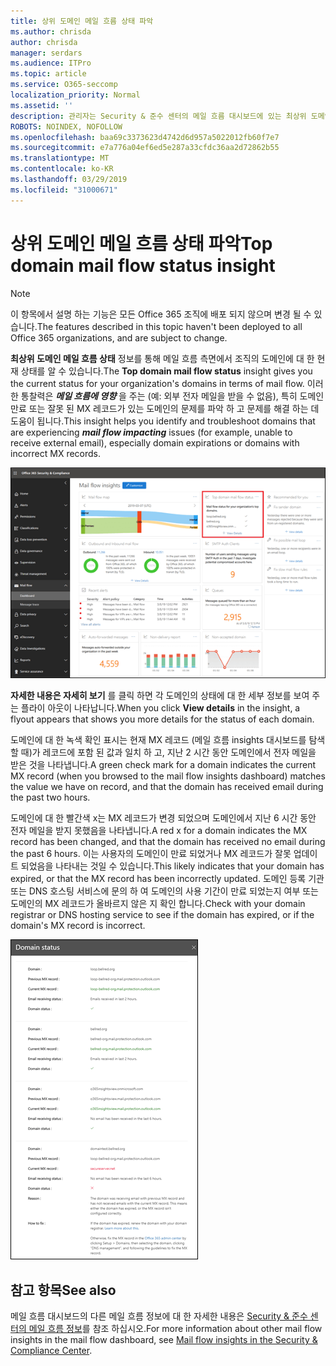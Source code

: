 ```yaml
---
title: 상위 도메인 메일 흐름 상태 파악
ms.author: chrisda
author: chrisda
manager: serdars
ms.audience: ITPro
ms.topic: article
ms.service: O365-seccomp
localization_priority: Normal
ms.assetid: ''
description: 관리자는 Security & 준수 센터의 메일 흐름 대시보드에 있는 최상위 도메인 메일 흐름 상태 정보에 대해 알아볼 수 있습니다.
ROBOTS: NOINDEX, NOFOLLOW
ms.openlocfilehash: baa69c3373623d4742d6d957a5022012fb60f7e7
ms.sourcegitcommit: e7a776a04ef6ed5e287a33cfdc36aa2d72862b55
ms.translationtype: MT
ms.contentlocale: ko-KR
ms.lasthandoff: 03/29/2019
ms.locfileid: "31000671"
---
```

# <a name="top-domain-mail-flow-status-insight"></a><span data-ttu-id="38ccf-103">상위 도메인 메일 흐름 상태 파악</span><span class="sxs-lookup"><span data-stu-id="38ccf-103">Top domain mail flow status insight</span></span>

> [!NOTE]
> <span data-ttu-id="38ccf-104">이 항목에서 설명 하는 기능은 모든 Office 365 조직에 배포 되지 않으며 변경 될 수 있습니다.</span><span class="sxs-lookup"><span data-stu-id="38ccf-104">The features described in this topic haven't been deployed to all Office 365 organizations, and are subject to change.</span></span>

<span data-ttu-id="38ccf-105">**최상위 도메인 메일 흐름 상태** 정보를 통해 메일 흐름 측면에서 조직의 도메인에 대 한 현재 상태를 알 수 있습니다.</span><span class="sxs-lookup"><span data-stu-id="38ccf-105">The **Top domain mail flow status** insight gives you the current status for your organization's domains in terms of mail flow.</span></span> <span data-ttu-id="38ccf-106">이러한 통찰력은 ***메일 흐름에 영향*** 을 주는 (예: 외부 전자 메일을 받을 수 없음), 특히 도메인 만료 또는 잘못 된 MX 레코드가 있는 도메인의 문제를 파악 하 고 문제를 해결 하는 데 도움이 됩니다.</span><span class="sxs-lookup"><span data-stu-id="38ccf-106">This insight helps you identify and troubleshoot domains that are experiencing ***mail flow impacting*** issues (for example, unable to receive external email), especially domain expirations or domains with incorrect MX records.</span></span>

![보안 & 준수 센터의 메일 흐름 대시보드에서 가장 중요 한 도메인 흐름 상태를 파악 합니다.](media/domain-mail-flow-status-selected.png)

<span data-ttu-id="38ccf-108">**자세한 내용은 자세히 보기** 를 클릭 하면 각 도메인의 상태에 대 한 세부 정보를 보여 주는 플라이 아웃이 나타납니다.</span><span class="sxs-lookup"><span data-stu-id="38ccf-108">When you click **View details** in the insight, a flyout appears that shows you more details for the status of each domain.</span></span>

<span data-ttu-id="38ccf-109">도메인에 대 한 녹색 확인 표시는 현재 MX 레코드 (메일 흐름 insights 대시보드를 탐색할 때)가 레코드에 포함 된 값과 일치 하 고, 지난 2 시간 동안 도메인에서 전자 메일을 받은 것을 나타냅니다.</span><span class="sxs-lookup"><span data-stu-id="38ccf-109">A green check mark for a domain indicates the current MX record (when you browsed to the mail flow insights dashboard) matches the value we have on record, and that the domain has received email during the past two hours.</span></span>

<span data-ttu-id="38ccf-110">도메인에 대 한 빨간색 x는 MX 레코드가 변경 되었으며 도메인에서 지난 6 시간 동안 전자 메일을 받지 못했음을 나타냅니다.</span><span class="sxs-lookup"><span data-stu-id="38ccf-110">A red x for a domain indicates the MX record has been changed, and that the domain has received no email during the past 6 hours.</span></span> <span data-ttu-id="38ccf-111">이는 사용자의 도메인이 만료 되었거나 MX 레코드가 잘못 업데이트 되었음을 나타내는 것일 수 있습니다.</span><span class="sxs-lookup"><span data-stu-id="38ccf-111">This likely indicates that your domain has expired, or that the MX record has been incorrectly updated.</span></span> <span data-ttu-id="38ccf-112">도메인 등록 기관 또는 DNS 호스팅 서비스에 문의 하 여 도메인의 사용 기간이 만료 되었는지 여부 또는 도메인의 MX 레코드가 올바르지 않은 지 확인 합니다.</span><span class="sxs-lookup"><span data-stu-id="38ccf-112">Check with your domain registrar or DNS hosting service to see if the domain has expired, or if the domain's MX record is incorrect.</span></span>

![최상위 도메인 흐름 상태 이해의 세부 정보 플라이 아웃](media/domain-mail-flow-status-flyout.png)

## <a name="see-also"></a><span data-ttu-id="38ccf-114">참고 항목</span><span class="sxs-lookup"><span data-stu-id="38ccf-114">See also</span></span>

<span data-ttu-id="38ccf-115">메일 흐름 대시보드의 다른 메일 흐름 정보에 대 한 자세한 내용은 [Security & 준수 센터의 메일 흐름 정보](mail-flow-insights-v2.md)를 참조 하십시오.</span><span class="sxs-lookup"><span data-stu-id="38ccf-115">For more information about other mail flow insights in the mail flow dashboard, see [Mail flow insights in the Security & Compliance Center](mail-flow-insights-v2.md).</span></span>
